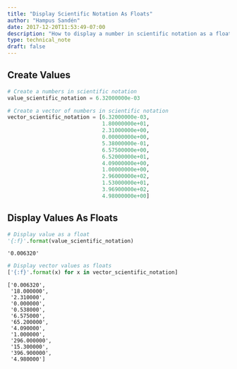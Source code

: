 ```yaml
---
title: "Display Scientific Notation As Floats"
author: "Hampus Sandén"
date: 2017-12-20T11:53:49-07:00
description: "How to display a number in scientific notation as a float."
type: technical_note
draft: false
---
```

## Create Values


```python
# Create a numbers in scientific notation
value_scientific_notation = 6.32000000e-03

# Create a vector of numbers in scientific notation
vector_scientific_notation = [6.32000000e-03,
                              1.80000000e+01,
                              2.31000000e+00,
                              0.00000000e+00,
                              5.38000000e-01,
                              6.57500000e+00,
                              6.52000000e+01,
                              4.09000000e+00,
                              1.00000000e+00,
                              2.96000000e+02,
                              1.53000000e+01,
                              3.96900000e+02,
                              4.98000000e+00]
```

## Display Values As Floats


```python
# Display value as a float
'{:f}'.format(value_scientific_notation)
```




    '0.006320'




```python
# Display vector values as floats
['{:f}'.format(x) for x in vector_scientific_notation]
```




    ['0.006320',
     '18.000000',
     '2.310000',
     '0.000000',
     '0.538000',
     '6.575000',
     '65.200000',
     '4.090000',
     '1.000000',
     '296.000000',
     '15.300000',
     '396.900000',
     '4.980000']


